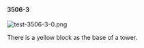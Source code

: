 #### 3506-3
![test-3506-3-0.png](https://github.com/lil-lab/nlvr/raw/master/nlvr/test/images/6/test-3506-3-0.png "test-3506-3-0.png")

There is a yellow block as the base of a tower.